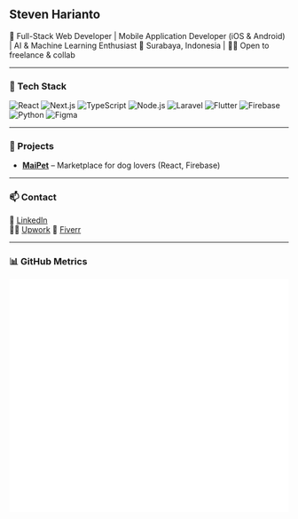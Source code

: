 ## Steven Harianto

🚀 Full-Stack Web Developer | Mobile Application Developer (iOS & Android) | AI & Machine Learning Enthusiast
📍 Surabaya, Indonesia | 🧑‍💻 Open to freelance & collab  

---

### 🧰 Tech Stack  
![React](https://img.shields.io/badge/-React-20232A?style=flat&logo=react)
![Next.js](https://img.shields.io/badge/-Next.js-000000?style=flat&logo=next.js)
![TypeScript](https://img.shields.io/badge/-TypeScript-3178C6?style=flat&logo=typescript)
![Node.js](https://img.shields.io/badge/-Node.js-339933?style=flat&logo=node.js)
![Laravel](https://img.shields.io/badge/-Laravel-FF2D20?style=flat&logo=laravel)
![Flutter](https://img.shields.io/badge/-Flutter-02569B?style=flat&logo=flutter)
![Firebase](https://img.shields.io/badge/-Firebase-FFCA28?style=flat&logo=firebase)
![Python](https://img.shields.io/badge/-Python-3776AB?style=flat&logo=python)
![Figma](https://img.shields.io/badge/-Figma-F24E1E?style=flat&logo=figma)

---

### 📌 Projects  
- [**MaiPet**](https://steveharianto.github.io/MaiPet/) – Marketplace for dog lovers (React, Firebase)  

---

### 📫 Contact  
<!-- 📧 stevenharianto@gmail.com-->  
🔗 [LinkedIn](https://linkedin.com/in/steveharianto)  
🧑‍💼 [Upwork](https://www.upwork.com/freelancers/~01aa5a57f9ef1804b0)
🎯 [Fiverr](https://www.fiverr.com/stevenharianto)
<!-- 💼 [Portfolio](#) -->

---

### 📊 GitHub Metrics  
[![](https://raw.githubusercontent.com/steveharianto/metrics/main/github-metrics.svg)](https://github.com/lowlighter/metrics)
